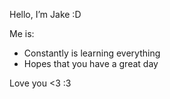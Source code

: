Hello, I’m Jake :D

Me is:
- Constantly is learning everything
- Hopes that you have a great day

Love you <3
:3
